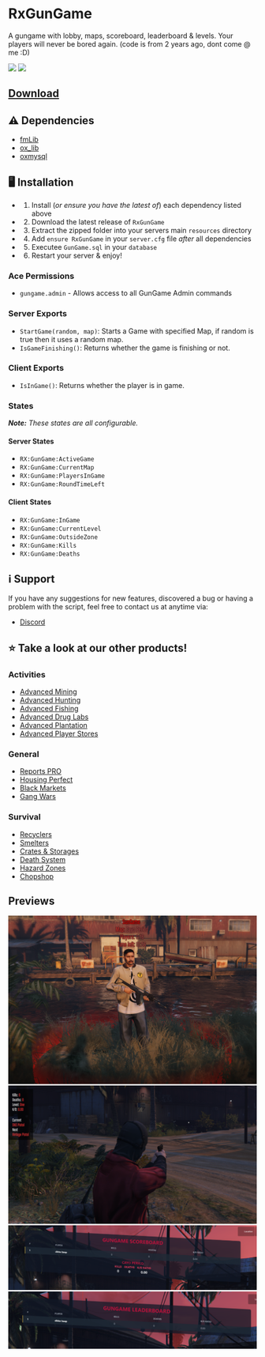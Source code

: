 # RxGunGame

A gungame with lobby, maps, scoreboard, leaderboard & levels. Your players will never be bored again.
(code is from 2 years ago, dont come @ me :D)

![](https://img.shields.io/github/downloads/rxscripts/RxGunGame/total?logo=github)
![](https://img.shields.io/github/stars/rxscripts/RxGunGame/total?logo=github)

## [Download](https://github.com/rxscripts/RxGunGame/releases/latest/download/RxGunGame.zip)

## ⚠️ Dependencies
- [fmLib](https://github.com/meesvrh/fmLib)
- [ox_lib](https://github.com/overextended/ox_lib)
- [oxmysql](https://github.com/overextended/oxmysql)

## 🖥️ Installation
* 1. Install (*or ensure you have the latest of*) each dependency listed above
* 2. Download the latest release of ```RxGunGame```
* 3. Extract the zipped folder into your servers main ```resources``` directory
* 4. Add ```ensure RxGunGame``` in your ```server.cfg``` file *after* all dependencies
* 5. Executee ```GunGame.sql``` in your ```database```
* 6. Restart your server & enjoy!

### Ace Permissions
- `gungame.admin` - Allows access to all GunGame Admin commands

### Server Exports
- `StartGame(random, map)`: Starts a Game with specified Map, if random is true then it uses a random map.
- `IsGameFinishing()`: Returns whether the game is finishing or not.

### Client Exports
- `IsInGame()`: Returns whether the player is in game.

### States
***Note:*** *These states are all configurable.*

#### Server States
- `RX:GunGame:ActiveGame`
- `RX:GunGame:CurrentMap`
- `RX:GunGame:PlayersInGame`
- `RX:GunGame:RoundTimeLeft`

#### Client States
- `RX:GunGame:InGame`
- `RX:GunGame:CurrentLevel`
- `RX:GunGame:OutsideZone`
- `RX:GunGame:Kills`
- `RX:GunGame:Deaths`

## ℹ️ Support
If you have any suggestions for new features, discovered a bug or having a problem with the script, feel free to contact us at anytime via:
* [Discord](https://discord.gg/DHnjcW96an)

## ⭐ Take a look at our other products!
### Activities
* [Advanced Mining](https://store.rxscripts.xyz/scripts/advanced-mining?utm_source=github&utm_medium=free-script)
* [Advanced Hunting](https://store.rxscripts.xyz/scripts/advanced-hunting?utm_source=github&utm_medium=free-script)
* [Advanced Fishing](https://store.rxscripts.xyz/scripts/advanced-fishing?utm_source=github&utm_medium=free-script)
* [Advanced Drug Labs](https://store.rxscripts.xyz/scripts/advanced-drug-labs?utm_source=github&utm_medium=free-script)
* [Advanced Plantation](https://store.rxscripts.xyz/scripts/advanced-plantation?utm_source=github&utm_medium=free-script)
* [Advanced Player Stores](https://store.rxscripts.xyz/scripts/advanced-player-stores?utm_source=github&utm_medium=free-script)
### General
* [Reports PRO](https://store.rxscripts.xyz/scripts/reports-pro?utm_source=github&utm_medium=free-script)
* [Housing Perfect](https://store.rxscripts.xyz/scripts/housing-perfect?utm_source=github&utm_medium=free-script)
* [Black Markets](https://store.rxscripts.xyz/scripts/black-markets?utm_source=github&utm_medium=free-script)
* [Gang Wars](https://store.rxscripts.xyz/scripts/gang-wars?utm_source=github&utm_medium=free-script)
### Survival
* [Recyclers](https://store.rxscripts.xyz/scripts/recyclers?utm_source=github&utm_medium=free-script)
* [Smelters](https://store.rxscripts.xyz/scripts/smelters?utm_source=github&utm_medium=free-script)
* [Crates & Storages](https://store.rxscripts.xyz/scripts/crates-storages?utm_source=github&utm_medium=free-script)
* [Death System](https://store.rxscripts.xyz/scripts/death-system?utm_source=github&utm_medium=free-script)
* [Hazard Zones](https://store.rxscripts.xyz/scripts/hazard-zones?utm_source=github&utm_medium=free-script)
* [Chopshop](https://store.rxscripts.xyz/scripts/chopshop?utm_source=github&utm_medium=free-script)

## Previews
![Lobby](img/lobby.png)
![Ingame](img/ingame.png)
![Scoreboard](img/scoreboard.png)
![Leaderboard](img/leaderboard.png)
